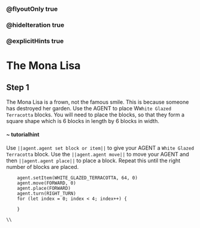 ### @flyoutOnly true
### @hideIteration true
### @explicitHints true

# The Mona Lisa

## Step 1
The Mona Lisa is a frown, not the famous smile. This is because someone has destroyed her garden. Use the AGENT to place W`White Glazed Terracotta` blocks. You will need to place the blocks, so that they form a square shape which is 6 blocks in length by 6 blocks in width.

#### ~ tutorialhint 
Use ``||agent.agent set block or item||`` to give your AGENT a `White Glazed Terracotta` block. Use the ``||agent.agent move||`` to move your AGENT and then ``||agent.agent place||`` to place a block. Repeat this until the right number of blocks are placed.
```ghost
    agent.setItem(WHITE_GLAZED_TERRACOTTA, 64, 0)
    agent.move(FORWARD, 0)
    agent.place(FORWARD)
    agent.turn(RIGHT_TURN)
    for (let index = 0; index < 4; index++) {
    	
    }
```
```template
\\
```
```package
```

